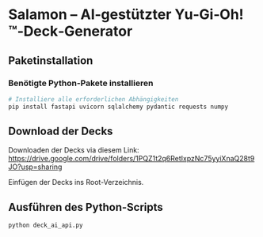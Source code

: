 # Salamon – AI‑gestützter Yu‑Gi‑Oh!™‑Deck‑Generator

## Paketinstallation

### Benötigte Python-Pakete installieren

```bash
# Installiere alle erforderlichen Abhängigkeiten
pip install fastapi uvicorn sqlalchemy pydantic requests numpy
```

## Download der Decks

Downloaden der Decks via diesem Link: https://drive.google.com/drive/folders/1PQZ1t2q6RetIxpzNc75yyiXnaQ28t9JO?usp=sharing

Einfügen der Decks ins Root-Verzeichnis.

## Ausführen des Python-Scripts

```
python deck_ai_api.py
```
